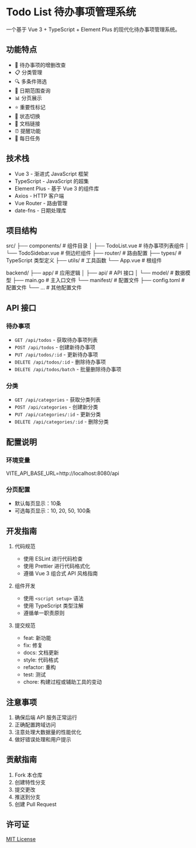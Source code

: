 # Todo List 待办事项管理系统

一个基于 Vue 3 + TypeScript + Element Plus 的现代化待办事项管理系统。

## 功能特点

- 📝 待办事项的增删改查
- 📋 分类管理
- 🔍 多条件筛选
- 📅 日期范围查询
- 📊 分页展示
- ⭐ 重要性标记
- 🔄 状态切换
- 📎 文档链接
- ⏰ 提醒功能
- 🎯 每日任务

## 技术栈

- Vue 3 - 渐进式 JavaScript 框架
- TypeScript - JavaScript 的超集
- Element Plus - 基于 Vue 3 的组件库
- Axios - HTTP 客户端
- Vue Router - 路由管理
- date-fns - 日期处理库

## 项目结构

src/
├── components/ # 组件目录
│ ├── TodoList.vue # 待办事项列表组件
│ └── TodoSidebar.vue # 侧边栏组件
├── router/ # 路由配置
├── types/ # TypeScript 类型定义
├── utils/ # 工具函数
└── App.vue # 根组件

backend/
├── app/ # 应用逻辑
│ ├── api/ # API 接口
│ └── model/ # 数据模型
├── main.go # 主入口文件
└── manifest/ # 配置文件
    ├── config.toml # 配置文件
    └── ... # 其他配置文件

## API 接口

### 待办事项

- `GET /api/todos` - 获取待办事项列表
- `POST /api/todos` - 创建新待办事项
- `PUT /api/todos/:id` - 更新待办事项
- `DELETE /api/todos/:id` - 删除待办事项
- `DELETE /api/todos/batch` - 批量删除待办事项

### 分类

- `GET /api/categories` - 获取分类列表
- `POST /api/categories` - 创建新分类
- `PUT /api/categories/:id` - 更新分类
- `DELETE /api/categories/:id` - 删除分类

## 配置说明

### 环境变量
VITE_API_BASE_URL=http://localhost:8080/api

### 分页配置

- 默认每页显示：10条
- 可选每页显示：10, 20, 50, 100条

## 开发指南

1. 代码规范
   - 使用 ESLint 进行代码检查
   - 使用 Prettier 进行代码格式化
   - 遵循 Vue 3 组合式 API 风格指南

2. 组件开发
   - 使用 `<script setup>` 语法
   - 使用 TypeScript 类型注解
   - 遵循单一职责原则

3. 提交规范
   - feat: 新功能
   - fix: 修复
   - docs: 文档更新
   - style: 代码格式
   - refactor: 重构
   - test: 测试
   - chore: 构建过程或辅助工具的变动

## 注意事项

1. 确保后端 API 服务正常运行
2. 正确配置跨域访问
3. 注意处理大数据量的性能优化
4. 做好错误处理和用户提示

## 贡献指南

1. Fork 本仓库
2. 创建特性分支
3. 提交更改
4. 推送到分支
5. 创建 Pull Request

## 许可证

[MIT License](LICENSE)
